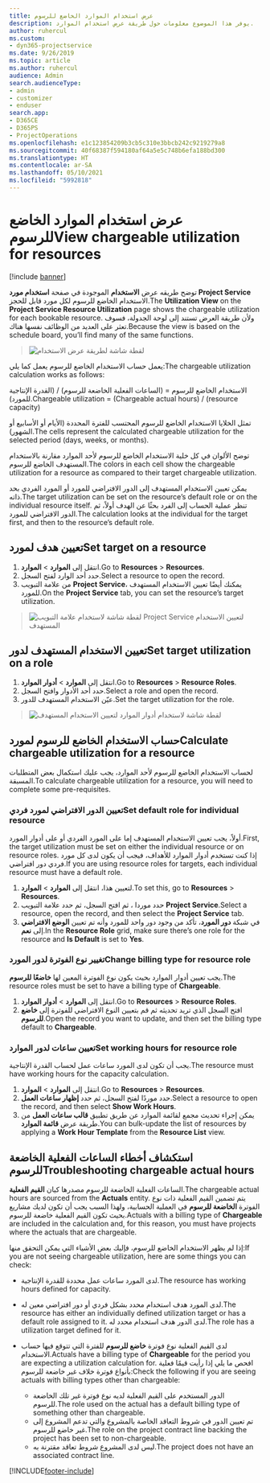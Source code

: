 ```yaml
---
title: عرض استخدام الموارد الخاضع للرسوم
description: يوفر هذا الموضوع معلومات حول طريقة عرض استخدام الموارد.
author: ruhercul
ms.custom:
- dyn365-projectservice
ms.date: 9/26/2019
ms.topic: article
ms.author: ruhercul
audience: Admin
search.audienceType:
- admin
- customizer
- enduser
search.app:
- D365CE
- D365PS
- ProjectOperations
ms.openlocfilehash: e1c123854209b3cb5c310e3bbcb242c9219279a8
ms.sourcegitcommit: 40f68387f594180af64a5e5c748b6efa188bd300
ms.translationtype: HT
ms.contentlocale: ar-SA
ms.lasthandoff: 05/10/2021
ms.locfileid: "5992818"
---
```

# <a name="view-chargeable-utilization-for-resources"></a><span data-ttu-id="38dd7-103">عرض استخدام الموارد الخاضع للرسوم</span><span class="sxs-lookup"><span data-stu-id="38dd7-103">View chargeable utilization for resources</span></span>

[!include [banner](../includes/psa-now-project-operations.md)]
 
<span data-ttu-id="38dd7-104">توضح طريقه عرض **الاستخدام** الموجودة في صفحة **استخدام مورد Project Service** الاستخدام الخاضع للرسوم لكل مورد قابل للحجز.</span><span class="sxs-lookup"><span data-stu-id="38dd7-104">The **Utilization View** on the **Project Service Resource Utilization** page shows the chargeable utilization for each bookable resource.</span></span> <span data-ttu-id="38dd7-105">ولأن طريقة العرض تستند إلى لوحة الجدولة، فسوف تعثر على العديد من الوظائف نفسها هناك.</span><span class="sxs-lookup"><span data-stu-id="38dd7-105">Because the view is based on the schedule board, you’ll find many of the same functions.</span></span>

> ![لقطة شاشة لطريقة عرض الاستخدام](media/FAQ-utilization-1.png)
 

<span data-ttu-id="38dd7-107">يعمل حساب الاستخدام الخاضع للرسوم يعمل كما يلي:</span><span class="sxs-lookup"><span data-stu-id="38dd7-107">The chargeable utilization calculation works as follows:</span></span>

   <span data-ttu-id="38dd7-108">الاستخدام الخاضع للرسوم = (الساعات الفعلية الخاضعة للرسوم) / (القدرة الإنتاجية للمورد).</span><span class="sxs-lookup"><span data-stu-id="38dd7-108">Chargeable utilization = (Chargeable actual hours) / (resource capacity)</span></span>

<span data-ttu-id="38dd7-109">تمثل الخلايا الاستخدام الخاضع للرسوم المحتسب للفترة المحددة (الأيام أو الأسابيع أو الشهور).</span><span class="sxs-lookup"><span data-stu-id="38dd7-109">The cells represent the calculated chargeable utilization for the selected period (days, weeks, or months).</span></span>

<span data-ttu-id="38dd7-110">توضح الألوان في كل خلية الاستخدام الخاضع للرسوم لأحد الموارد مقارنة بالاستخدام المستهدف الخاضع للرسوم.</span><span class="sxs-lookup"><span data-stu-id="38dd7-110">The colors in each cell show the chargeable utilization for a resource as compared to their target chargeable utilization.</span></span> 

<span data-ttu-id="38dd7-111">يمكن تعيين الاستخدام المستهدف إلى الدور الافتراضي للمورد أو المورد الفردي بحد ذاته.</span><span class="sxs-lookup"><span data-stu-id="38dd7-111">The target utilization can be set on the resource’s default role or on the individual resource itself.</span></span> <span data-ttu-id="38dd7-112">تنظر عملية الحساب إلى الفرد بحثًا عن الهدف أولاً، ثم الدور الافتراضي للمورد.</span><span class="sxs-lookup"><span data-stu-id="38dd7-112">The calculation looks at the individual for the target first, and then to the resource’s default role.</span></span>

## <a name="set-target-on-a-resource"></a><span data-ttu-id="38dd7-113">تعيين هدف لمورد</span><span class="sxs-lookup"><span data-stu-id="38dd7-113">Set target on a resource</span></span>

1. <span data-ttu-id="38dd7-114">انتقل إلى **الموارد** \> **الموارد**.</span><span class="sxs-lookup"><span data-stu-id="38dd7-114">Go to **Resources** \> **Resources**.</span></span> 
2. <span data-ttu-id="38dd7-115">حدد أحد الوارد لفتح السجل.</span><span class="sxs-lookup"><span data-stu-id="38dd7-115">Select a resource to open the record.</span></span> 
3. <span data-ttu-id="38dd7-116">من علامة التبويب **Project Service**، يمكنك أيضًا تعيين الاستخدام المستهدف للمورد.</span><span class="sxs-lookup"><span data-stu-id="38dd7-116">On the **Project Service** tab, you can set the resource’s target utilization.</span></span>

> ![لقطة شاشة لاستخدام علامة التبويب Project Service لتعيين الاستخدام المستهدف](media/FAQ-utilization-2.png)
 
## <a name="set-target-utilization-on-a-role"></a><span data-ttu-id="38dd7-118">تعيين الاستخدام المستهدف لدور</span><span class="sxs-lookup"><span data-stu-id="38dd7-118">Set target utilization on a role</span></span>

1. <span data-ttu-id="38dd7-119">انتقل إلى **الموارد** \> **أدوار الموارد**.</span><span class="sxs-lookup"><span data-stu-id="38dd7-119">Go to **Resources** \> **Resource Roles**.</span></span> 
2. <span data-ttu-id="38dd7-120">حدد أحد الأدوار وافتح السجل.</span><span class="sxs-lookup"><span data-stu-id="38dd7-120">Select a role and open the record.</span></span> 
3. <span data-ttu-id="38dd7-121">عيّن الاستخدام المستهدف للدور.</span><span class="sxs-lookup"><span data-stu-id="38dd7-121">Set the target utilization for the role.</span></span>

> ![لقطة شاشة لاستخدام أدوار الموارد لتعيين الاستخدام المستهدف](media/FAQ-utilization-3.png)
 
## <a name="calculate-chargeable-utilization-for-a-resource"></a><span data-ttu-id="38dd7-123">حساب الاستخدام الخاضع للرسوم لمورد</span><span class="sxs-lookup"><span data-stu-id="38dd7-123">Calculate chargeable utilization for a resource</span></span>

<span data-ttu-id="38dd7-124">لحساب الاستخدام الخاضع للرسوم لأحد الموارد، يجب عليك استكمال بعض المتطلبات المسبقة.</span><span class="sxs-lookup"><span data-stu-id="38dd7-124">To calculate chargeable utilization for a resource, you will need to complete some pre-requisites.</span></span> 

### <a name="set-default-role-for-individual-resource"></a><span data-ttu-id="38dd7-125">تعيين الدور الافتراضي لمورد فردي</span><span class="sxs-lookup"><span data-stu-id="38dd7-125">Set default role for individual resource</span></span>

<span data-ttu-id="38dd7-126">أولاً، يجب تعيين الاستخدام المستهدف إما على المورد الفردي أو على أدوار المورد.</span><span class="sxs-lookup"><span data-stu-id="38dd7-126">First, the target utilization must be set on either the individual resource or on resource roles.</span></span> <span data-ttu-id="38dd7-127">إذا كنت تستخدم أدوار الموارد للأهداف، فيجب أن يكون لدى كل مورد فردي دور افتراضي.</span><span class="sxs-lookup"><span data-stu-id="38dd7-127">If you are using resource roles for targets, each individual resource must have a default role.</span></span> 

1. <span data-ttu-id="38dd7-128">لتعيين هذا، انتقل إلى **الموارد** \> **الموارد**.</span><span class="sxs-lookup"><span data-stu-id="38dd7-128">To set this, go to **Resources** \> **Resources**.</span></span> 
2. <span data-ttu-id="38dd7-129">حدد موردا ، ثم افتح السجل، ثم حدد علامة التبويب **Project Service**.</span><span class="sxs-lookup"><span data-stu-id="38dd7-129">Select a resource, open the record, and then select the **Project Service** tab.</span></span> 
3. <span data-ttu-id="38dd7-130">في شبكة **دور المورد**، تأكد من وجود دور واحد للمورد وأنه تم تعيين **الوضع الافتراضي** إلى **نعم**.</span><span class="sxs-lookup"><span data-stu-id="38dd7-130">In the **Resource Role** grid, make sure there’s one role for the resource and **Is Default** is set to **Yes**.</span></span>
 
### <a name="change-billing-type-for-resource-role"></a><span data-ttu-id="38dd7-131">تغيير نوع الفوترة لدور المورد</span><span class="sxs-lookup"><span data-stu-id="38dd7-131">Change billing type for resource role</span></span>

<span data-ttu-id="38dd7-132">يجب تعيين أدوار الموارد بحيث يكون نوع الفوترة المعين لها **خاضعًا للرسوم**.</span><span class="sxs-lookup"><span data-stu-id="38dd7-132">The resource roles must be set to have a billing type of **Chargeable**.</span></span> 

1. <span data-ttu-id="38dd7-133">انتقل إلى **الموارد** \> **أدوار الموارد**.</span><span class="sxs-lookup"><span data-stu-id="38dd7-133">Go to **Resources** \> **Resource Roles**.</span></span> 
2. <span data-ttu-id="38dd7-134">افتح السجل الذي تريد تحديثه ثم قم بتعيين النوع الافتراضي للفوترة إلى **خاضع للرسوم**.</span><span class="sxs-lookup"><span data-stu-id="38dd7-134">Open the record you want to update, and then set the billing type default to **Chargeable**.</span></span>

### <a name="set-working-hours-for-resource-role"></a><span data-ttu-id="38dd7-135">تعيين ساعات لدور الموارد</span><span class="sxs-lookup"><span data-stu-id="38dd7-135">Set working hours for resource role</span></span>
 
<span data-ttu-id="38dd7-136">يجب أن تكون لدى المورد ساعات عمل لحساب القدرة الإنتاجية.</span><span class="sxs-lookup"><span data-stu-id="38dd7-136">The resource must have working hours for the capacity calculation.</span></span> 

1. <span data-ttu-id="38dd7-137">انتقل إلى **الموارد** \> **الموارد**.</span><span class="sxs-lookup"><span data-stu-id="38dd7-137">Go to **Resources** \> **Resources**.</span></span> 
2. <span data-ttu-id="38dd7-138">حدد موردًا لفتح السجل، ثم حدد **إظهار ساعات العمل**.</span><span class="sxs-lookup"><span data-stu-id="38dd7-138">Select a resource to open the record, and then select **Show Work Hours**.</span></span> 
3. <span data-ttu-id="38dd7-139">يمكن إجراء تحديث مجمع لقائمة الموارد عن طريق تطبيق **قالب ساعات العمل** من طريقة عرض **قائمة الموارد**.</span><span class="sxs-lookup"><span data-stu-id="38dd7-139">You can bulk-update the list of resources by applying a **Work Hour Template** from the **Resource List** view.</span></span>

## <a name="troubleshooting-chargeable-actual-hours"></a><span data-ttu-id="38dd7-140">استكشاف أخطاء الساعات الفعلية الخاضعة للرسوم</span><span class="sxs-lookup"><span data-stu-id="38dd7-140">Troubleshooting chargeable actual hours</span></span>

<span data-ttu-id="38dd7-141">الساعات الفعلية الخاضعة للرسوم مصدرها كيان **القيم الفعلية**.</span><span class="sxs-lookup"><span data-stu-id="38dd7-141">The chargeable actual hours are sourced from the **Actuals** entity.</span></span> <span data-ttu-id="38dd7-142">يتم تضمين القيم الفعلية ذات نوع الفوترة **الخاضعة للرسوم** في العملية الحسابية، ولهذا السبب يجب أن تكون لديك مشاريع بحيث تكون القيم الفعلية خاضعة للرسوم.</span><span class="sxs-lookup"><span data-stu-id="38dd7-142">Actuals with a billing type of **Chargeable** are included in the calculation and, for this reason, you must have projects where the actuals that are chargeable.</span></span>

<span data-ttu-id="38dd7-143">إذا لم يظهر الاستخدام الخاضع للرسوم، فإليك بعض الأشياء التي يمكن التحقق منها:</span><span class="sxs-lookup"><span data-stu-id="38dd7-143">If you are not seeing chargeable utilization, here are some things you can check:</span></span>

- <span data-ttu-id="38dd7-144">لدى المورد ساعات عمل محددة للقدرة الإنتاجية.</span><span class="sxs-lookup"><span data-stu-id="38dd7-144">The resource has working hours defined for capacity.</span></span>
- <span data-ttu-id="38dd7-145">لدى المورد هدف استخدام محدد بشكل فردي أو دور افتراضي معين له.</span><span class="sxs-lookup"><span data-stu-id="38dd7-145">The resource has either an individually defined utilization target or has a default role assigned to it.</span></span> <span data-ttu-id="38dd7-146">لدى الدور هدف استخدام محدد له.</span><span class="sxs-lookup"><span data-stu-id="38dd7-146">The role has a utilization target defined for it.</span></span>
- <span data-ttu-id="38dd7-147">لدى القيم الفعلية نوع فوترة **خاضع للرسوم** للفترة التي تتوقع فيها حساب الاستخدام.</span><span class="sxs-lookup"><span data-stu-id="38dd7-147">Actuals have a billing type of **Chargeable** for the period you are expecting a utilization calculation for.</span></span> <span data-ttu-id="38dd7-148">افحص ما يلي إذا رأيت قيمًا فعلية بأنواع فوترة خلاف غير خاضعة للرسوم:</span><span class="sxs-lookup"><span data-stu-id="38dd7-148">Check the following if you are seeing actuals with billing types other than chargeable:</span></span>

  - <span data-ttu-id="38dd7-149">الدور المستخدم على القيم الفعلية لديه نوع فوترة غير تلك الخاضعة للرسوم.</span><span class="sxs-lookup"><span data-stu-id="38dd7-149">The role used on the actual has a default billing type of something other than chargeable.</span></span>
  - <span data-ttu-id="38dd7-150">تم تعيين الدور في شروط التعاقد الخاصة بالمشروع والتي تدعم المشروع إلى غير خاضع للرسوم.</span><span class="sxs-lookup"><span data-stu-id="38dd7-150">The role on the project contract line backing the project has been set to non-chargeable.</span></span>
  - <span data-ttu-id="38dd7-151">‏‏ليس لدى المشروع شروط تعاقد مقترنة به.</span><span class="sxs-lookup"><span data-stu-id="38dd7-151">The project does not have an associated contract line.</span></span>



[!INCLUDE[footer-include](../includes/footer-banner.md)]